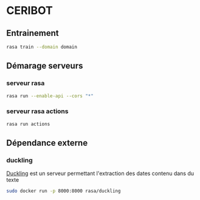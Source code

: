 # CERIBOT

## Entrainement
```bash
rasa train --domain domain
```

## Démarage serveurs
### serveur rasa
```bash
rasa run --enable-api --cors "*"
```
### serveur rasa actions
```bash
rasa run actions
```

## Dépendance externe
### duckling
[Duckling](https://duckling.wit.ai/) est un serveur permettant l'extraction des dates contenu dans du texte
```bash
sudo docker run -p 8000:8000 rasa/duckling
```
